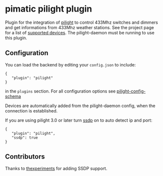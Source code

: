pimatic pilight plugin
======================

Plugin for the integration of [pilight](https://github.com/pilight/pilight) to control 433Mhz switches 
and dimmers and get informations from 433Mhz weather stations. See the project page for a list of 
[supported devices](http://wiki.pilight.org/doku.php/protocols). The pilight-daemon must be running 
to use this plugin.

Configuration
-------------
You can load the backend by editing your `config.json` to include:

    { 
       "plugin": "pilight"
    }

in the `plugins` section. For all configuration options see 
[pilight-config-schema](pilight-config-schema.html)

Devices are automatically added from the pilight-daemon config, when the connection is established. 

If you are using pilight 3.0 or later turn [ssdp](http://en.wikipedia.org/wiki/Simple_Service_Discovery_Protocol) on to auto detect ip and port:

    { 
       "plugin": "pilight",
       "ssdp": true
    }

Contributors
----------
Thanks to [thexperiments](https://github.com/thexperiments) for adding SSDP support.